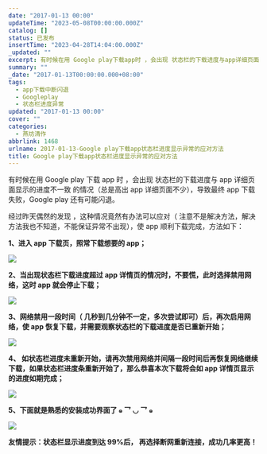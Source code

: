 ```yaml
---
date: "2017-01-13 00:00"
updateTime: "2023-05-08T00:00:00.000Z"
catalog: []
status: 已发布
insertTime: "2023-04-28T14:04:00.000Z"
_updated: ""
excerpt: 有时候在用 Google play下载app时 ，会出现 状态栏的下载进度与app详细页面显示的进度不一致 的情况（总是高出app详细页面不少），导致最终app下载失败，Google play还有可能闪退。
summary: ""
_date: "2017-01-13T00:00:00.000+08:00"
tags:
  - app下载中断闪退
  - Googleplay
  - 状态栏进度异常
updated: "2017-01-13 00:00"
cover: ""
categories:
  - 燕坊清作
abbrlink: 1468
urlname: 2017-01-13-Google play下载app状态栏进度显示异常的应对方法
title: Google play下载app状态栏进度显示异常的应对方法
---
```


有时候在用 Google play 下载 app 时 ，会出现 状态栏的下载进度与 app 详细页面显示的进度不一致 的情况（总是高出 app 详细页面不少），导致最终 app 下载失败，Google play 还有可能闪退。

经过昨天偶然的发现 ，这种情况竟然有办法可以应对（ 注意不是解决方法，解决方法我也不知道，不能保证异常不出现），使 app 顺利下载完成，方法如下：

**1、进入 app 下载页，照常下载想要的 app；**

![](https://image.bmqy.net/upload/Fto5o-5ea0sNMlW_75VgGJCv2AcJ.png)

**2、当出现状态栏下载进度超过 app 详情页的情况时，不要慌，此时选择禁用网络，这时 app 就会停止下载；**

![](https://image.bmqy.net/upload/Fto5o-5ea0sNMlW_75VgGJCv2AcJ.png)

**3、网络禁用一段时间（ 几秒到几分钟不一定，多次尝试即可）后，再次启用网络，使 app 恢复下载，并需要观察状态栏的下载进度是否已重新开始；**

![](https://image.bmqy.net/upload/Fto5o-5ea0sNMlW_75VgGJCv2AcJ.png)

**4、 如状态栏进度未重新开始，请再次禁用网络并间隔一段时间后再恢复网络继续下载，如果状态栏进度条重新开始了，那么恭喜本次下载将会如 app 详情页显示的进度如期完成；**

![](https://image.bmqy.net/upload/Fto5o-5ea0sNMlW_75VgGJCv2AcJ.png)

**5、下面就是熟悉的安装成功界面了 ๑ 乛 ◡ 乛 ๑**

![](https://image.bmqy.net/upload/Fto5o-5ea0sNMlW_75VgGJCv2AcJ.jpg)

**友情提示：状态栏显示进度到达 99%后， 再选择断网重新连接，成功几率更高！**
